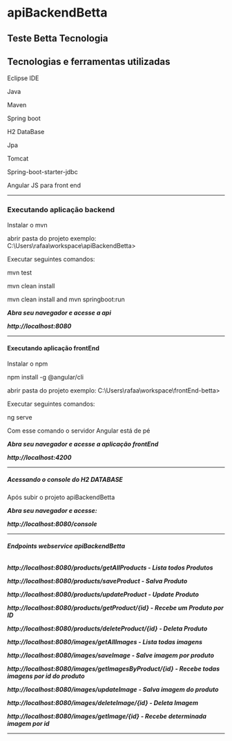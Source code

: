 # apiBackendBetta
Teste Betta Tecnologia
--------------------------------------------------------------------
## Tecnologias e ferramentas utilizadas
<p>Eclipse IDE</p>
<p>Java</p>
<p>Maven</p>
<p>Spring boot</p>
<p>H2 DataBase</p>
<p>Jpa</p>
<p>Tomcat</p>
<p>Spring-boot-starter-jdbc</p>

<p>Angular JS para front end</>
  
--------------------------------------------------------------------

### Executando aplicação backend

<p>Instalar o mvn</p>
<p>abrir pasta do projeto exemplo: C:\Users\rafaa\workspace\apiBackendBetta></p>
<p>Executar seguintes comandos: </p>
<p>mvn test</p>
<p>mvn clean install</p>
<p>mvn clean install and mvn springboot:run</p>
<p><em><strong>Abra seu navegador e acesse a api</strong></em></p>
<p><em><strong>http://localhost:8080</strong></em></p>

--------------------------------------------------------------------

#### Executando aplicação frontEnd

<p>Instalar o npm</p>
<p>npm install -g @angular/cli</p>
<p>abrir pasta do projeto exemplo: C:\Users\rafaa\workspace\frontEnd-betta></p>
<p>Executar seguintes comandos: </p>
<p>ng serve</p>
<p>Com esse comando o servidor Angular está de pé</p>
<p><em><strong>Abra seu navegador e acesse a aplicação frontEnd</strong></em></p>
<p><em><strong>http://localhost:4200</strong></em></p>

--------------------------------------------------------------------

##### Acessando o console do H2 DATABASE

<p>Após subir o projeto apiBackendBetta</p>
<p><em><strong>Abra seu navegador e acesse:</strong></em></p>
<p><em><strong>http://localhost:8080/console</strong></em></p>

--------------------------------------------------------------------


###### <strong>Endpoints webservice apiBackendBetta</strong>
<p><em><strong>http://localhost:8080/products/getAllProducts      - Lista todos Produtos</strong></em></p>
<p><em><strong>http://localhost:8080/products/saveProduct         - Salva Produto</strong></em></p>
<p><em><strong>http://localhost:8080/products/updateProduct       - Update Produto</strong></em></p>
<p><em><strong>http://localhost:8080/products/getProduct/{id}     - Recebe um Produto por ID</strong></em></p>
<p><em><strong>http://localhost:8080/products/deleteProduct/{id}  - Deleta Produto</strong></em></p>

<p><em><strong>http://localhost:8080/images/getAllImages              - Lista todas imagens</strong></em></p>
<p><em><strong>http://localhost:8080/images/saveImage                 - Salve imagem por produto</strong></em></p>
<p><em><strong>http://localhost:8080/images/getImagesByProduct/{id}   - Recebe todas imagens por id do produto</strong></em></p>
<p><em><strong>http://localhost:8080/images/updateImage               - Salva imagem do produto</strong></em></p>
<p><em><strong>http://localhost:8080/images/deleteImage/{id}          - Deleta Imagem</strong></em></p>
<p><em><strong>http://localhost:8080/images/getImage/{id}             - Recebe determinada imagem por id</strong></em></p>

--------------------------------------------------------------------


